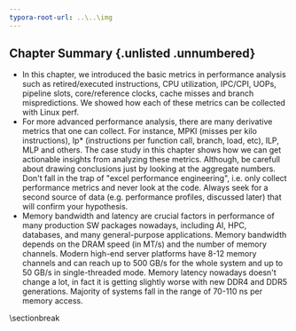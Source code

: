 ```yaml
---
typora-root-url: ..\..\img
---
```


## Chapter Summary {.unlisted .unnumbered}

* In this chapter, we introduced the basic metrics in performance analysis such as retired/executed instructions, CPU utilization, IPC/CPI, UOPs, pipeline slots, core/reference clocks, cache misses and branch mispredictions. We showed how each of these metrics can be collected with Linux perf.
* For more advanced performance analysis, there are many derivative metrics that one can collect. For instance, MPKI (misses per kilo instructions), Ip* (instructions per function call, branch, load, etc), ILP, MLP and others. The case study in this chapter shows how we can get actionable insights from analyzing these metrics. Although, be carefull about drawing conclusions just by looking at the aggregate numbers. Don't fall in the trap of "excel performance engineering", i.e. only collect performance metrics and never look at the code. Always seek for a second source of data (e.g. performance profiles, discussed later) that will confirm your hypothesis.
* Memory bandwidth and latency are crucial factors in performance of many production SW packages nowadays, including AI, HPC, databases, and many general-purpose applications. Memory bandwidth depends on the DRAM speed (in MT/s) and the number of memory channels. Modern high-end server platforms have 8-12 memory channels and can reach up to 500 GB/s for the whole system and up to 50 GB/s in single-threaded mode. Memory latency nowadays doesn't change a lot, in fact it is getting slightly worse with new DDR4 and DDR5 generations. Majority of systems fall in the range of 70-110 ns per memory access.

\sectionbreak



